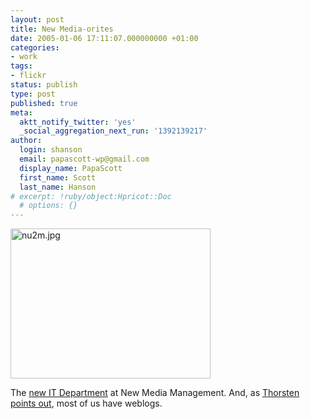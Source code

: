 ```yaml
---
layout: post
title: New Media-orites
date: 2005-01-06 17:11:07.000000000 +01:00
categories:
- work
tags:
- flickr
status: publish
type: post
published: true
meta:
  aktt_notify_twitter: 'yes'
  _social_aggregation_next_run: '1392139217'
author:
  login: shanson
  email: papascott-wp@gmail.com
  display_name: PapaScott
  first_name: Scott
  last_name: Hanson
# excerpt: !ruby/object:Hpricot::Doc
  # options: {}
---
```

<p><a href="http://www.flickr.com/photos/lumma/3018933/"><img alt="nu2m.jpg" src="http://www.papascott.de/wordpress/wp-content/uploads/2005/01/nu2m.jpg" width="320" height="240" border="0" /></a></p>
<p>The <a title="Gathering of the Coders [Lummaland - das Weblog]" href="http://lumma.de/eintrag.php?id=1107">new IT Department</a> at New Media Management. And, as <a title="ameisendorf.de: Familienfoto" href="http://ameisendorf.de/index.php?itemid=181">Thorsten points out</a>, most of us have weblogs.</p>
